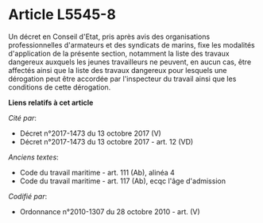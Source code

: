 # Article L5545-8

Un décret en Conseil d'Etat, pris après avis des organisations professionnelles d'armateurs et des syndicats de marins, fixe
les modalités d'application de la présente section, notamment la liste des travaux dangereux auxquels les jeunes travailleurs
ne peuvent, en aucun cas, être affectés ainsi que la liste des travaux dangereux pour lesquels une dérogation peut être
accordée par l'inspecteur du travail ainsi que les conditions de cette dérogation.

**Liens relatifs à cet article**

_Cité par_:

  - Décret n°2017-1473 du 13 octobre 2017 (V)
  - Décret n°2017-1473 du 13 octobre 2017 - art. 12 (VD)

_Anciens textes_:

  - Code du travail maritime - art. 111 (Ab), alinéa 4
  - Code du travail maritime - art. 117 (Ab), ecqc l'âge d'admission

_Codifié par_:

  - Ordonnance n°2010-1307 du 28 octobre 2010 - art. (V)
